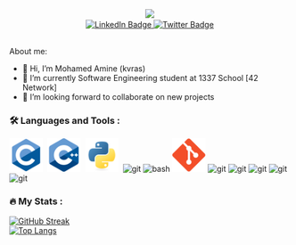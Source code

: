 <div id="header" align="center">
  <img src="https://media.giphy.com/media/Qo2dupDib32rkTY4hX/giphy.gif" width="300px"/>
</div>
<div id="badges" align="center">
  <a href="https://www.linkedin.com/in/mohamed-amine-iguiji-87ab65201/">
    <img src="https://img.shields.io/badge/LinkedIn-blue?style=for-the-badge&logo=linkedin&logoColor=white" alt="LinkedIn Badge"/>
  </a>
  <a href="mailto:iguiji.etudes@gmail.com">
    <img src="https://img.shields.io/badge/Gmail-white?style=for-the-badge&logo=gmail&logoColor=red" alt="Twitter Badge"/>
  </a>
  </a>
  <br>
  <img src="https://komarev.com/ghpvc/?username=iidzim&style=flat-square&color=blue" alt=""/>
</div>


About me:
- 👋 Hi, I’m Mohamed Amine (kvras)
- 🌱 I’m currently Software Engineering student at 1337 School [42 Network]
- 👀 I’m looking forward to collaborate on new projects
### :hammer_and_wrench: Languages and Tools :
<div>

  <img src="https://github.com/devicons/devicon/blob/master/icons/c/c-original.svg" title="C" alt="C" width="60" height="60"/>&nbsp;
  <img src="https://github.com/devicons/devicon/blob/master/icons/cplusplus/cplusplus-original.svg" title="c++" alt="c++" width="60" height="60"/>&nbsp;
  <img src="https://github.com/devicons/devicon/blob/master/icons/python/python-original.svg" title="python" alt="python" width="60" height="60"/>&nbsp;
  <img src="https://encrypted-tbn0.gstatic.com/images?q=tbn:ANd9GcThRSItUInJ8W3nY5HuLfL2zecrccNUzaP2Iw&s" title="git" alt="git" width="80" height="60"/>
  <img src="https://cdn.icon-icons.com/icons2/2699/PNG/512/gnu_bash_logo_icon_170079.png" title="bash" alt="bash" width="60" height="60"/>
  <img src="https://github.com/devicons/devicon/blob/master/icons/git/git-original.svg" title="git" alt="git" width="60" height="60"/>
  <img src="https://static-00.iconduck.com/assets.00/docker-icon-512x438-ga1hb37h.png" title="git" alt="git" width="60" height="60"/>
  <img src="https://static-00.iconduck.com/assets.00/prometheus-icon-511x512-1vmxbcxr.png" title="git" alt="git" width="60" height="60"/>
  <img src="https://upload.wikimedia.org/wikipedia/commons/3/3b/Grafana_icon.svg" title="git" alt="git" width="60" height="60"/>
  <img src="https://static-00.iconduck.com/assets.00/redis-original-wordmark-icon-2045x2048-nz2tg5u6.png" title="git" alt="git" width="60" height="60"/>
  <img src="https://mariadb.com/wp-content/uploads/2019/11/mariadb-logo-vert_blue-transparent.png" title="git" alt="git" width="60" height="60"/>
  

### :fire: My Stats :
[![GitHub Streak](http://github-readme-streak-stats.herokuapp.com?user=kvras&theme=gruvbox)](https://git.io/streak-stats)
<br>
[![Top Langs](https://github-readme-stats.vercel.app/api/top-langs/?username=kvras&layout=compact&theme=vision-friendly-dark)](https://github.com/anuraghazra/github-readme-stats)


<!---
kvras/kvras is a ✨ special ✨ repository because its `README.md` (this file) appears on your GitHub profile.
You can click the Preview link to take a look at your changes.
--->
